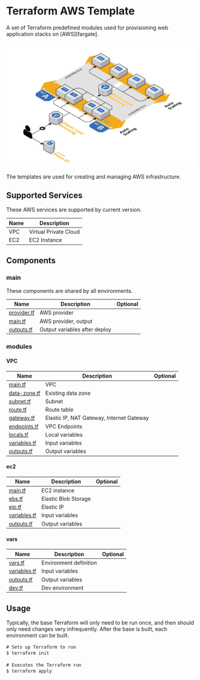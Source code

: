 # Terraform AWS Template

A set of Terraform predefined modules used for provisioning web application stacks on [AWS][fargate].

![diagram](images/diagram.png)

The templates are used for creating and managing AWS infrastructure.

## Supported Services

These AWS services are supported by current version.

| Name | Description |
|------|-------------|
| VPC | Virtual Private Cloud |
| EC2 | EC2 Instance |

## Components

### main

These components are shared by all environments.

| Name | Description | Optional |
|------|-------------|:---:|
| [provider.tf][mp] | AWS provider |  |
| [main.tf][mm] | AWS provider, output |  |
| [outputs.tf][mo] | Output variables after deploy |  ||

### modules

#### VPC
| Name | Description | Optional |
|------|-------------|:----:|
| [main.tf][vm] | VPC |  |
| [data-zone.tf][vdz] | Existing data zone |  |
| [subnet.tf][vs] | Subnet |  |
| [route.tf][vr] | Route table |  |
| [gateway.tf][vgw] | Elastic IP, NAT Gateway, Internet Gateway |  |
| [endpoints.tf][vep] | VPC Endpoints |  |
| [locals.tf][vl] | Local variables |  |
| [variables.tf][vv] | Input variables |  |
| [outputs.tf][vo] | Output variables |  |

#### ec2
| Name | Description | Optional |
|------|-------------|:----:|
| [main.tf][em] | EC2 instance |  |
| [ebs.tf][eeb] | Elastic Blob Storage |  |
| [eip.tf][eip] | Elastic IP |  |
| [variables.tf][ev] | Input variables |  |
| [outputs.tf][eo] | Output variables |  |

#### vars
| Name | Description | Optional |
|------|-------------|:----:|
| [vars.tf][vaev] | Environment definition |  |
| [variables.tf][vav] | Input variables |  |
| [outputs.tf][vao] | Output variables |  |
| [dev.tf][vad] | Dev environment |  |

## Usage

Typically, the base Terraform will only need to be run once, and then should only
need changes very infrequently. After the base is built, each environment can be built.

```
# Sets up Terraform to run
$ terraform init

# Executes the Terraform run
$ terraform apply
```

[aws]: https://aws.amazon.com/
[mp]: ./provider.tf
[mm]: ./main.tf
[mo]: ./outputs.tf

[vm]: ./modules/vpc/main.tf
[vdz]: ./modules/vpc/data-zone.tf
[vs]: ./modules/vpc/subnet.tf
[vr]: ./modules/vpc/route.tf
[vgw]: ./modules/vpc/gateway.tf
[vep]: ./modules/vpc/endpoints.tf
[vl]: ./modules/vpc/locals.tf
[vv]: ./modules/vpc/variables.tf
[vo]: ./modules/vpc/outputs.tf

[em]: ./modules/ec2/main.tf
[eeb]: ./modules/ec2/ebs.tf
[eip]: ./modules/ec2/eip.tf
[ev]: ./modules/ec2/variables.tf
[eo]: ./modules/ec2/outputs.tf

[vaev]: ./modules/vars/vars.tf
[vav]: ./modules/vars/variables.tf
[vao]: ./modules/vars/outputs.tf
[vad]: ./modules/vars/dev.tf
